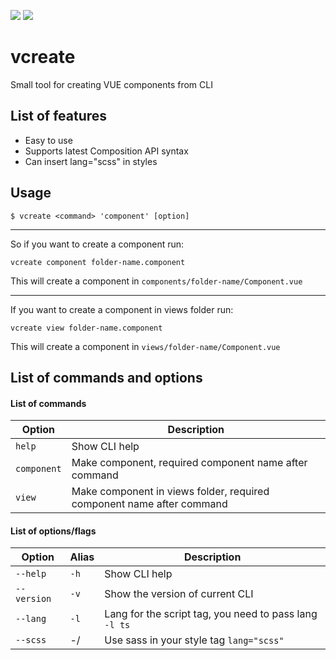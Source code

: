 ![](https://badgen.net/badge/Version/0.0.1/f2a) ![](https://badgen.net/badge/Open-Source/FREE/red)
# vcreate
Small tool for creating VUE components from CLI

## List of features
- Easy to use
- Supports latest Composition API syntax
- Can insert lang="scss" in styles

## Usage
```
$ vcreate <command> 'component' [option]
```
---
So if you want to create a component run:
```
vcreate component folder-name.component
```
This will create a component in `components/folder-name/Component.vue`

---
If you want to create a component in views folder run:
```
vcreate view folder-name.component
```
This will create a component in `views/folder-name/Component.vue`


## List of commands and options

#### List of commands
| Option     | Description                                                           |
| ---------- | --------------------------------------------------------------------- |
| `help`     | Show CLI help                                                         |
| `component`| Make component, required component name after command                 |
| `view`     | Make component in views folder, required component name after command |

#### List of options/flags
| Option     | Alias  | Description                                            |
| ---------- | ------ | ------------------------------------------------------ |
| `--help`   | `-h`   | Show CLI help                                          |
| `--version`| `-v`   | Show the version of current CLI                        |
| `--lang`   | `-l`   | Lang for the script tag, you need to pass lang `-l ts` |
| `--scss`   |  -/    | Use sass in your style tag `lang="scss"`               |
